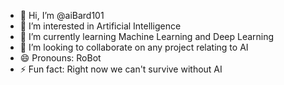 - 👋 Hi, I’m @aiBard101
- 👀 I’m interested in Artificial Intelligence
- 🌱 I’m currently learning Machine Learning and Deep Learning
- 💞️ I’m looking to collaborate on any project relating to AI
- 😄 Pronouns: RoBot
- ⚡ Fun fact: Right now we can't survive without AI

<!---
aiBard101/aiBard101 is a ✨ special ✨ repository because its `README.md` (this file) appears on your GitHub profile.
You can click the Preview link to take a look at your changes.
--->
